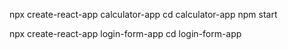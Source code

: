 npx create-react-app calculator-app
cd calculator-app
npm start


npx create-react-app login-form-app
cd login-form-app
